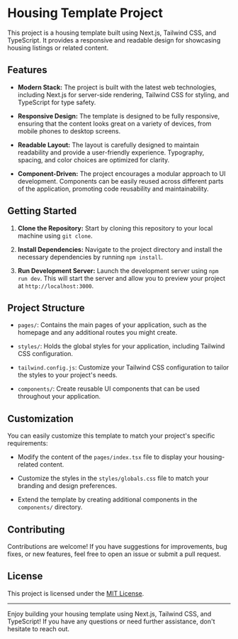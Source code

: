 # Housing Template Project

This project is a housing template built using Next.js, Tailwind CSS, and TypeScript. It provides a responsive and readable design for showcasing housing listings or related content.

## Features

- **Modern Stack:** The project is built with the latest web technologies, including Next.js for server-side rendering, Tailwind CSS for styling, and TypeScript for type safety.

- **Responsive Design:** The template is designed to be fully responsive, ensuring that the content looks great on a variety of devices, from mobile phones to desktop screens.

- **Readable Layout:** The layout is carefully designed to maintain readability and provide a user-friendly experience. Typography, spacing, and color choices are optimized for clarity.

- **Component-Driven:** The project encourages a modular approach to UI development. Components can be easily reused across different parts of the application, promoting code reusability and maintainability.

## Getting Started

1. **Clone the Repository:** Start by cloning this repository to your local machine using `git clone`.

2. **Install Dependencies:** Navigate to the project directory and install the necessary dependencies by running `npm install`.

3. **Run Development Server:** Launch the development server using `npm run dev`. This will start the server and allow you to preview your project at `http://localhost:3000`.

## Project Structure

- `pages/`: Contains the main pages of your application, such as the homepage and any additional routes you might create.

- `styles/`: Holds the global styles for your application, including Tailwind CSS configuration.

- `tailwind.config.js`: Customize your Tailwind CSS configuration to tailor the styles to your project's needs.

- `components/`: Create reusable UI components that can be used throughout your application.

## Customization

You can easily customize this template to match your project's specific requirements:

- Modify the content of the `pages/index.tsx` file to display your housing-related content.

- Customize the styles in the `styles/globals.css` file to match your branding and design preferences.

- Extend the template by creating additional components in the `components/` directory.

## Contributing

Contributions are welcome! If you have suggestions for improvements, bug fixes, or new features, feel free to open an issue or submit a pull request.

## License

This project is licensed under the [MIT License](LICENSE).

---

Enjoy building your housing template using Next.js, Tailwind CSS, and TypeScript! If you have any questions or need further assistance, don't hesitate to reach out.
